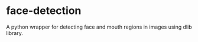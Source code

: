 # face-detection
A python wrapper for detecting face and mouth regions in images using dlib library.
